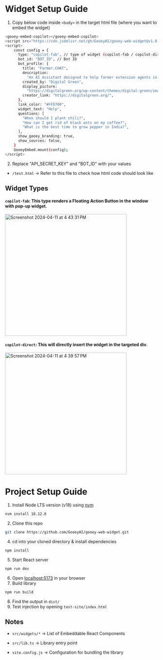 # Widget Setup Guide
1. Copy below code inside `<body>` in the target html file (where you want to embed the widget)
```bash
<gooey-embed-copilot></gooey-embed-copilot>
<script src="https://cdn.jsdelivr.net/gh/GooeyAI/gooey-web-widget@v1.0.20/dist/lib.js"></script>
<script>
    const config = {
      type: "copilot-fab", // type of widget (copilot-fab / copilot-direct)
      bot_id: "BOT_ID", // Bot ID
      bot_profile: {
        title: "Farmer.CHAT",
        description:
          "An AI Assistant designed to help farmer extension agents in India.",
        created_by: "Digital Green",
        display_picture:
          "https://digitalgreen.org/wp-content/themes/digital-green/images/favicons/apple-touch-icon.png",
        creator_link: "https://digitalgreen.org/",
      },
      link_color: "#FFD700",
      widget_text: "Help",
      questions: [
        "When should I plant chili?",
        "How can I get rid of black ants on my coffee?",
        "What is the best time to grow pepper in India?",
      ],
      show_gooey_branding: true,
      show_sources: false,
    }
    GooeyEmbed.mount(config);
</script>
```

2. Replace "API_SECRET_KEY" and "BOT_ID" with your values

- `/test.html` -> Refer to this file to check how html code should look like

## Widget Types

#### `copilot-fab`: This type renders a Floating Action Button in the window with pop-up widget.
<img width="400" alt="Screenshot 2024-04-11 at 4 43 31 PM" src="https://github.com/GooeyAI/gooey-web-widget/assets/65861855/677fc8b5-340c-426b-a140-81aefa4c88b8">

#### `copilot-direct`: This will directly insert the widget in the targeted div.
<img width="400" alt="Screenshot 2024-04-11 at 4 39 57 PM" src="https://github.com/GooeyAI/gooey-web-widget/assets/65861855/33fd3a35-4bf0-4700-be48-dc0d169d6ed3">


# Project Setup Guide

1. Install Node LTS version (v18) using [nvm](https://github.com/nvm-sh/nvm)
```bash
nvm install 18.12.0
```
2. Clone this repo
```bash
git clone https://github.com/GooeyAI/gooey-web-widget.git
```
4. cd into your cloned directory & install dependencies
```bash
npm install
```
5. Start React server
```bash
npm run dev
```
6. Open [localhost:5173](http://localhost:5173) in your browser
7. Build library
 ```bash
npm run build
```
8. Find the output in `dist/`
9. Test injection by opening `test-site/index.html`

## Notes

- `src/widgets/*` -> List of Embeddable React Components

- `src/lib.ts` -> Library entry point

- `vite.config.js` -> Configuration for bundling the library
